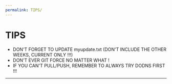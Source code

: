 ```yaml
---
permalink: TIPS/
---
```


# TIPS

* DON'T FORGET TO UPDATE myupdate.txt (DON'T INCLUDE THE OTHER WEEKS, CURRENT ONLY !!!)
* DON'T EVER GIT FORCE NO MATTER WHAT !
* IF YOU CAN'T PULL/PUSH, REMEMBER TO ALWAYS TRY DODNS FIRST !!!
<hr>
